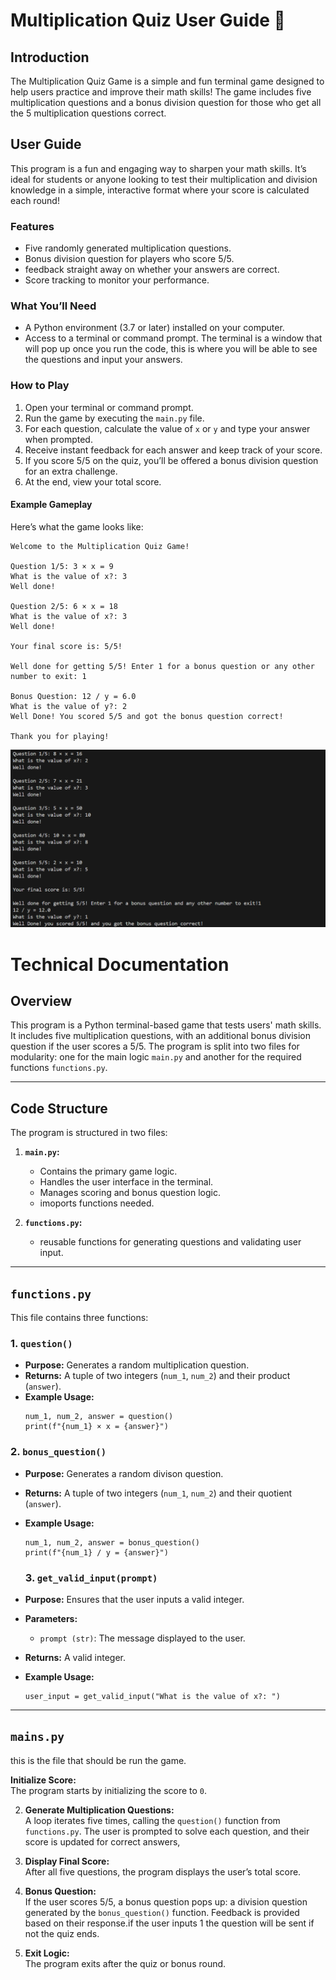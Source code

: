 # Multiplication Quiz User Guide 🌟

## Introduction

The Multiplication Quiz Game is a simple and fun terminal game designed to help users practice and improve their math skills! The game includes five multiplication questions and a bonus division question for those who get all the 5 multiplication questions correct.

## User Guide

This program is a fun and engaging way to sharpen your math skills. It’s ideal for students or anyone looking to test their multiplication and division knowledge in a simple, interactive format where your score is calculated each round!

### Features
- Five randomly generated multiplication questions.
- Bonus division question for players who score 5/5.
- feedback straight away on whether your answers are correct.
- Score tracking to monitor your performance.

### What You’ll Need
- A Python environment (3.7 or later) installed on your computer.
- Access to a terminal or command prompt. The terminal is a window that will pop up once you run the code, this is where you will be able to see the questions and input your answers.

### How to Play
1. Open your terminal or command prompt.
2. Run the game by executing the `main.py` file.
3. For each question, calculate the value of `x` or `y` and type your answer when prompted.
4. Receive instant feedback for each answer and keep track of your score.
5. If you score 5/5 on the quiz, you’ll be offered a bonus division question for an extra challenge.
6. At the end, view your total score.

#### Example Gameplay

Here’s what the game looks like:

```plaintext
Welcome to the Multiplication Quiz Game!

Question 1/5: 3 × x = 9
What is the value of x?: 3
Well done!

Question 2/5: 6 × x = 18
What is the value of x?: 3
Well done!

Your final score is: 5/5!

Well done for getting 5/5! Enter 1 for a bonus question or any other number to exit: 1

Bonus Question: 12 / y = 6.0
What is the value of y?: 2
Well Done! You scored 5/5 and got the bonus question correct!

Thank you for playing!
```

![Gameplay](game.PNG)




# Technical Documentation 

## Overview

This program is a Python terminal-based game that tests users' math skills. It includes five multiplication questions, with an additional bonus division question if the user scores a 5/5. The program is split into two files for modularity: one for the main logic `main.py` and another for the required functions `functions.py`.

---

## Code Structure

The program is structured in two files:

1. **`main.py`:**
   - Contains the primary game logic.
   - Handles the user interface in the terminal.
   - Manages scoring and bonus question logic.
   - imoports functions needed.

2. **`functions.py`:**
   - reusable functions for generating questions and validating user input.

---

## `functions.py`

This file contains three functions:

### **1. `question()`**
- **Purpose:** Generates a random multiplication question.
- **Returns:** A tuple of two integers (`num_1`, `num_2`) and their product (`answer`).
- **Example Usage:**
  ```
  num_1, num_2, answer = question()
  print(f"{num_1} × x = {answer}")
  ```
### **2. `bonus_question()`**
- **Purpose:** Generates a random divison question.
- **Returns:** A tuple of two integers (`num_1`, `num_2`) and their quotient (`answer`).
- **Example Usage:**
  ```
  num_1, num_2, answer = bonus_question()
  print(f"{num_1} / y = {answer}")
  ```
  
  ### **3. `get_valid_input(prompt)`**
- **Purpose:** Ensures that the user inputs a valid integer.
- **Parameters:**
  - `prompt (str)`: The message displayed to the user.
- **Returns:** A valid integer.
- **Example Usage:**
  ```
  user_input = get_valid_input("What is the value of x?: ")
  ```

  
---
  ## `mains.py`

this is the file that should be run the game.

 **Initialize Score:**  
   The program starts by initializing the score to `0`.

2. **Generate Multiplication Questions:**  
   A loop iterates five times, calling the `question()` function from `functions.py`. The user is prompted to solve each question, and their score is updated for correct answers, 

3. **Display Final Score:**  
   After all five questions, the program displays the user’s total score.

4. **Bonus Question:**  
   If the user scores 5/5, a bonus question pops up: a division question generated by the `bonus_question()` function. Feedback is provided based on their response.if the user inputs 1 the question will be sent if not the quiz ends.

5. **Exit Logic:**  
   The program exits after the quiz or bonus round.







